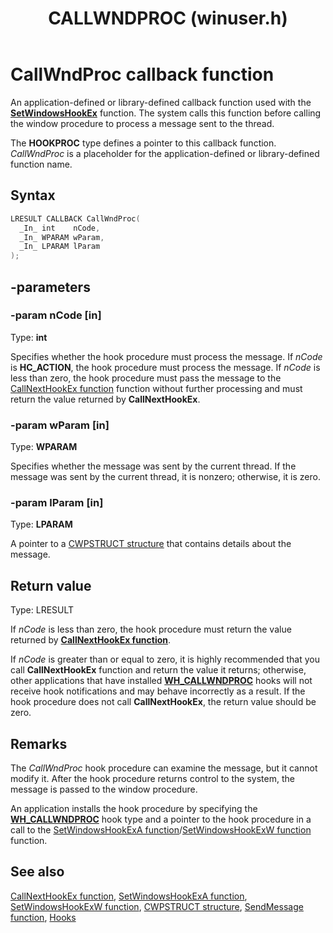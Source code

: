 ﻿---
UID: NC:winuser.CALLWNDPROC
title: CALLWNDPROC (winuser.h)
description: Application-defined or library-defined callback function used with the SetWindowsHookEx function.
helpviewer_keywords: ["CALLWNDPROC","CALLWNDPROC callback","CALLWNDPROC callback function","_win32_CallWndProc","_win32_callwndproc_cpp","winui._win32_callwndproc","winuser/CALLWNDPROC"]
tech.root: winmsg
ms.date: 12/05/2018
ms.keywords: CALLWNDPROC, CALLWNDPROC callback, CALLWNDPROC callback function, _win32_CallWndProc, _win32_callwndproc_cpp, winui._win32_callwndproc, winuser/CALLWNDPROC
req.header: winuser.h
req.include-header: Windows.h
req.target-type: Windows
req.target-min-winverclnt: Windows 2000 Professional [desktop apps only]
req.target-min-winversvr: Windows 2000 Server [desktop apps only]
req.kmdf-ver: 
req.umdf-ver: 
req.ddi-compliance: 
req.unicode-ansi: 
req.idl: 
req.max-support: 
req.namespace: 
req.assembly: 
req.type-library: 
req.lib: 
req.dll: 
req.irql: 
targetos: Windows
req.typenames: 
req.redist: 
f1_keywords:
- CallWndProc
- winuser/CallWndProc
dev_langs:
- C++
- C
api_location:
- Winuser.h
api_type:
- UserDefined
product:
- Windows
topic_type:
- apiref
- kbSyntax
api_name:
- CallWndProc
---

# CallWndProc callback function

An application-defined or library-defined callback function used with the [**SetWindowsHookEx**](https://msdn.microsoft.com/en-us/library/ms644990\(v=vs.85\)) function. The system calls this function before calling the window procedure to process a message sent to the thread.

The **HOOKPROC** type defines a pointer to this callback function. *CallWndProc* is a placeholder for the application-defined or library-defined function name.

## Syntax

```cpp
LRESULT CALLBACK CallWndProc(
  _In_ int    nCode,
  _In_ WPARAM wParam,
  _In_ LPARAM lParam
);
```

## -parameters

### -param nCode [in]

Type: **int**

Specifies whether the hook procedure must process the message. If *nCode* is **HC\_ACTION**, the hook procedure must process the message. If *nCode* is less than zero, the hook procedure must pass the message to the [CallNextHookEx function](nf-winuser-callnexthookex.md) function without further processing and must return the value returned by **CallNextHookEx**.

### -param wParam [in]

Type: **WPARAM**

Specifies whether the message was sent by the current thread. If the message was sent by the current thread, it is nonzero; otherwise, it is zero.
    
### -param lParam [in]

Type: **LPARAM**

A pointer to a [CWPSTRUCT structure](ns-winuser-cwpstruct.md) that contains details about the message.    

## Return value

Type: LRESULT

If *nCode* is less than zero, the hook procedure must return the value returned by [**CallNextHookEx function**](nf-winuser-callnexthookex.md).

If *nCode* is greater than or equal to zero, it is highly recommended that you call **CallNextHookEx** function and return the value it returns; otherwise, other applications that have installed [**WH\_CALLWNDPROC**](https://msdn.microsoft.com/en-us/library/ms644959\(v=vs.85\)) hooks will not receive hook notifications and may behave incorrectly as a result. If the hook procedure does not call **CallNextHookEx**, the return value should be zero.

## Remarks

The *CallWndProc* hook procedure can examine the message, but it cannot modify it. After the hook procedure returns control to the system, the message is passed to the window procedure.

An application installs the hook procedure by specifying the [**WH_CALLWNDPROC**](/windows/win32/winmsg/about-hooks#wh_callwndproc-and-wh_callwndprocret) hook type and a pointer to the hook procedure in a call to the [SetWindowsHookExA function](nf-winuser-setwindowshookexa.md)/[SetWindowsHookExW function](nf-winuser-setwindowshookexw.md) function.

## See also

[CallNextHookEx function](nf-winuser-callnexthookex.md), [SetWindowsHookExA function](nf-winuser-setwindowshookexa.md), [SetWindowsHookExW function](nf-winuser-setwindowshookexw.md), [CWPSTRUCT structure](ns-winuser-cwpstruct.md), [SendMessage function](nf-winuser-sendmessage.md), [Hooks](/windows/win32/winmsg/hooks)
